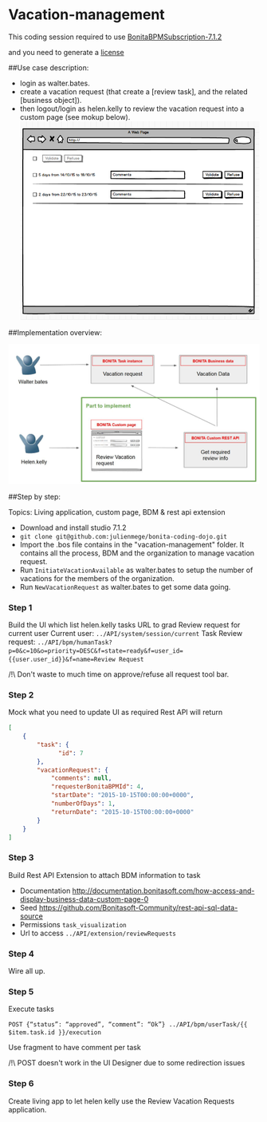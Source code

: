 # Vacation-management

This coding session required to use [BonitaBPMSubscription-7.1.2](https://drive.google.com/a/bonitasoft.com/file/d/0B1YJSVB3Qh-9WklYREpmcDZ6dFk/view?usp=sharing)

and you need to generate a [license](https://v2.customer.bonitasoft.com/license/request) 



##Use case description:

- login as walter.bates.
- create a vacation request (that create a [review task], and the related [business object]). 
- then logout/login as helen.kelly to review the vacation request into a custom page (see mokup below).
![Mockup](./mockup.png?raw=true "Mockup for the review vacation page") 


##Implementation overview:

![exercice](./part1_overview.jpg?raw=true "exercice overview") 


##Step by step:

Topics: Living application, custom page, BDM & rest api extension

- Download and install studio 7.1.2
- `git clone git@github.com:julienmege/bonita-coding-dojo.git`
- Import the .bos file contains in the "vacation-management" folder. It contains all the process, BDM and the organization to manage vacation request.
- Run `InitiateVacationAvailable` as walter.bates to setup the number of vacations for the members of the organization.
- Run `NewVacationRequest` as walter.bates to get some data going.

### Step 1
Build the UI which list helen.kelly tasks
URL to grad Review request for current user
Current user: `../API/system/session/current`
Task Review request: `../API/bpm/humanTask?p=0&c=10&o=priority=DESC&f=state=ready&f=user_id={{user.user_id}}&f=name=Review Request`

/!\ Don't waste to much time on approve/refuse all request tool bar.

### Step 2
Mock what you need to update UI as required
Rest API will return
```JSON
[
    {
        "task": {
	          "id": 7
        },
        "vacationRequest": {
            "comments": null,
            "requesterBonitaBPMId": 4,
            "startDate": "2015-10-15T00:00:00+0000",
            "numberOfDays": 1,
            "returnDate": "2015-10-15T00:00:00+0000"
        }
    }
]
```

### Step 3
Build Rest API Extension to attach BDM information to task
- Documentation http://documentation.bonitasoft.com/how-access-and-display-business-data-custom-page-0
- Seed https://github.com/Bonitasoft-Community/rest-api-sql-data-source
- Permissions `task_visualization`
- Url to access `../API/extension/reviewRequests`

### Step 4
Wire all up.

### Step 5
Execute tasks 
```
POST {“status”: “approved”, “comment”: “Ok”} ../API/bpm/userTask/{{ $item.task.id }}/execution
```
Use fragment to have comment per task

/!\ POST doesn't work in the UI Designer due to some redirection issues

### Step 6
Create living app to let helen kelly use the Review Vacation Requests application.
